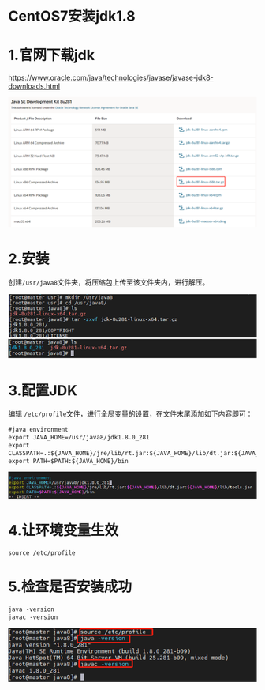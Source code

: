 # CentOS7安装jdk1.8
# 1.官网下载jdk

https://www.oracle.com/java/technologies/javase/javase-jdk8-downloads.html

![](./images/CentOS7安装jdk1.8/sever-install-jdk-1.png)

# 2.安装

创建`/usr/java8`文件夹，将压缩包上传至该文件夹内，进行解压。

![](./images/CentOS7安装jdk1.8/sever-install-jdk-2.png)

# 3.配置JDK

编辑 `/etc/profile`文件，进行全局变量的设置，在文件末尾添加如下内容即可：

```shell
#java environment
export JAVA_HOME=/usr/java8/jdk1.8.0_281
export CLASSPATH=.:${JAVA_HOME}/jre/lib/rt.jar:${JAVA_HOME}/lib/dt.jar:${JAVA_HOME}/lib/tools.jar
export PATH=$PATH:${JAVA_HOME}/bin
```

![](./images/CentOS7安装jdk1.8/sever-install-jdk-3.png)

# 4.让环境变量生效

```shell
source /etc/profile
```

# 5.检查是否安装成功

```shell
java -version
javac -version
```

![](./images/CentOS7安装jdk1.8/sever-install-jdk-4.png)